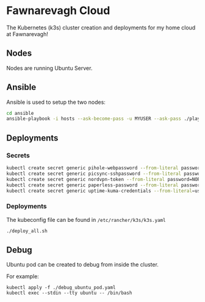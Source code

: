 # Fawnarevagh Cloud

The Kubernetes (k3s) cluster creation and deployments for my home cloud at Fawnarevagh!

## Nodes

Nodes are running Ubuntu Server.

## Ansible

Ansible is used to setup the two nodes:

```bash
cd ansible
ansible-playbook -i hosts --ask-become-pass -u MYUSER --ask-pass ./playbook.yml
```

## Deployments

### Secrets

```bash
kubectl create secret generic pihole-webpassword --from-literal password=PIHOLEPASSWORD
kubectl create secret generic picsync-sshpassword --from-literal password=SSHPASSWORD
kubectl create secret generic nordvpn-token --from-literal password=NORDVPNTOKEN
kubectl create secret generic paperless-password --from-literal password=PAPERLESSPASSWORD
kubectl create secret generic uptime-kuma-credentials --from-literal=username=USERNAME --from-literal=password=PASSWORD
```

### Deployments

The kubeconfig file can be found in `/etc/rancher/k3s/k3s.yaml`

```bash
./deploy_all.sh
```

## Debug

Ubuntu pod can be created to debug from inside the cluster.

For example:

```
kubectl apply -f ./debug_ubuntu_pod.yaml
kubectl exec --stdin --tty ubuntu -- /bin/bash
```
